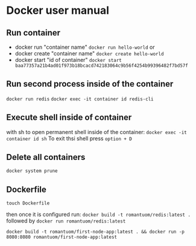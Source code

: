 # Docker user manual

## Run container

- docker run "container name" `docker run hello-world`
  or
- docker create "container name" `docker create hello-world`
- docker start "id of container" `docker start baa77357a21b4ad01f973b18bcacd742183064c9b56f4254b99396482f7bd57f`

## Run second process inside of the container

`docker run redis` `docker exec -it container id redis-cli`

## Execute shell inside of container

with sh to open permanent shell inside of the container: `docker exec -it container id sh`
To exit thsi shell press `option + D`

## Delete all containers

`docker system prune`

## Dockerfile

`touch Dockerfile`

then once it is configured run:
`docker build -t romantuom/redis:latest .`
followed by `docker run romantuom/redis:latest`

`docker build -t romantuom/first-node-app:latest . && docker run -p 8080:8080 romantuom/first-node-app:latest`
